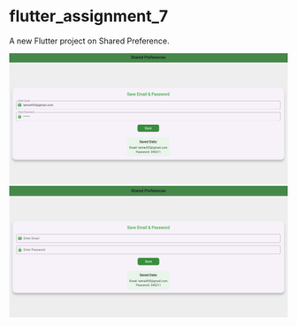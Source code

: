 # flutter_assignment_7

A new Flutter project on Shared Preference.

![screenshots](assets/screenshots/shared_pref_1.png)
![screenshots](assets/screenshots/shared_pref_2.png)
